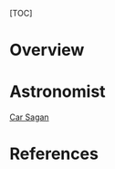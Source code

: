 [TOC]

# Overview

# Astronomist

[Car Sagan](https://www.reddit.com/r/todayilearned/comments/3s0eej/til_carl_sagan_thought_he_was_able_to_explain/)

# References

[wiki]: https://en.wikipedia.org/wiki/Astronomy
